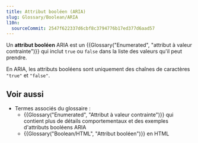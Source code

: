 ```yaml
---
title: Attribut booléen (ARIA)
slug: Glossary/Boolean/ARIA
l10n:
  sourceCommit: 2547f622337d6cbf8c3794776b17ed377d6aad57
---
```


Un **attribut booléen** ARIA est un {{Glossary("Enumerated", "attribut à valeur contrainte")}} qui inclut `true` ou `false` dans la liste des valeurs qu'il peut prendre.

En ARIA, les attributs booléens sont uniquement des chaînes de caractères `"true"` et `"false"`.

## Voir aussi

- Termes associés du glossaire&nbsp;:
  - {{Glossary("Enumerated", "Attribut à valeur contrainte")}} qui contient plus de détails comportementaux et des exemples d'attributs booléens ARIA
  - {{Glossary("Boolean/HTML", "Attribut booléen")}} en HTML
